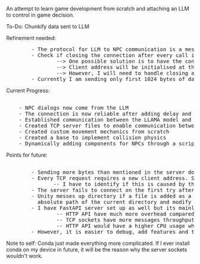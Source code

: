 An attempt to learn game development from scratch and attaching an LLM to control in game decision.

To-Do: Chunkify data sent to LLM  


Refinement needed:
<pre>
        - The protocol for LLM to NPC communication is a mess
        - Check if closing the connection after every call is a good idea or not based on the overhead
                --> One possible solution is to have the connection always open and store the client address in NPC global variable
                --> Client address will be initialised at the start of the game and will be used for every request
                --> However, I will need to handle closing all connections when the game is closed
        - Currently I am sending only first 1024 bytes of data, but I need to change that to send chunks of data
</pre>

Current Progress:
<pre>   
    - NPC dialogs now come from the LLM
    - The connection is now reliable after adding delay and retry for the sys.path to be settled
    - Established communication between the LLAMA model and the Unity game
    - Created TCP server files to enable communication between Python and C# scripts  
    - Created custom movement mechanics from scratch  
    - Created a base to implement collision physics  
    - Dynamically adding components for NPCs through a script. Makes making new NPCs easier.  
</pre>

Points for future: 
<pre> 
        - Sending more bytes than mentioned in the server does not automatically parse the data.
        - Every TCP request requires a new client address. So make connect to server calls inside the request functions.
               -- I have to identify if this is caused by the python file closing the connection on its own 
        - The server fails to connect on the first try after restarting my laptop, but connects on the second try. Possibly due to the time needed for sys path to actually be implemented.      
        - Unity messes up directory if a file is added as a component, so I had to use System library to get the   
          absolute path of the current directory and modify it a teensy bit  
        - I have FastAPI server set up as well but its mainly for debugging and purposes because,  
                -- HTTP API have much more overhead compared to TCP sockets  
                -- TCP sockets have more messages throughput  
                -- HTTP API would have a higher CPU usage while TCP sockets would have a higher memory usage  
        - However, it is easier to debug, add features and test with HTTP API  
</pre>

Note to self: Conda just made everything more complicated. If I ever install conda on my device in future, it will be the reason why the server sockets wouldn't work.